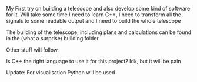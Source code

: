 My First try on building a telescope and also develop some kind of software for it. Will take some time
I need to learn C++, I need to transform all the signals to some readable output and I need to build the whole telescope

The building of the telescope, including plans and calculations can be found in the (what a surprise) building folder

Other stuff will follow.

Is C++ the right language to use it for this project? Idk, but it will be pain

Update: For visualisation Python will be used

